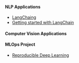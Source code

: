 #### NLP Applications
- [LangChaing](https://python.langchain.com/en/latest/index.html)
- [Getting started with LangChain](https://medium.com/@avra42/getting-started-with-langchain-a-powerful-tool-for-working-with-large-language-models-286419ba0842)

#### **Computer Vision Applications**


#### **MLOps Project**
- [Reproducible Deep Learning](https://www.sscardapane.it/teaching/reproducibledl/)

